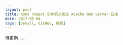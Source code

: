 ```yaml
---
layout: post
title: KUKA YouBot 实体机开发及 Apache Web Server 应用
date: 2017-05-04
tags: [Jekyll, GitHub, 教程]
---
```



待更新......